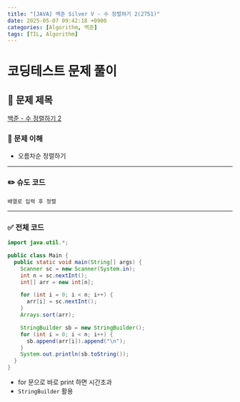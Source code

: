 ```yaml
---
title: "[JAVA] 백준 Silver V - 수 정렬하기 2(2751)"
date: 2025-05-07 09:42:18 +0900
categories: [Algorithm, 백준]
tags: [TIL, Algorithm]
---
```

# 코딩테스트 문제 풀이

## 📘 문제 제목
[백준 - 수 정렬하기 2](https://www.acmicpc.net/problem/2751)

### 🧠 문제 이해
- 오름차순 정렬하기

---

### ✏️ 슈도 코드

```plaintext
배열로 입력 후 정렬
```

---

### ✅ 전체 코드
```java
import java.util.*;

public class Main {
  public static void main(String[] args) {
    Scanner sc = new Scanner(System.in);
    int n = sc.nextInt();
    int[] arr = new int[n];

    for (int i = 0; i < n; i++) {
      arr[i] = sc.nextInt();
    }
    Arrays.sort(arr);

    StringBuilder sb = new StringBuilder();
    for (int i = 0; i < n; i++) {
      sb.append(arr[i]).append("\n");
    }
    System.out.println(sb.toString());
  }
}
```
- for 문으로 바로 print 하면 시간초과
- `StringBuilder` 활용
